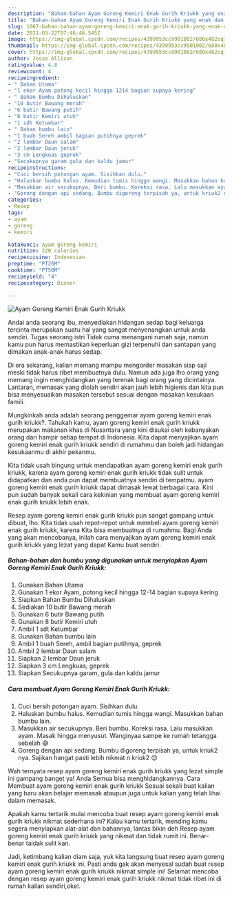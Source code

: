 ```yaml
---
description: "Bahan-bahan Ayam Goreng Kemiri Enak Gurih Kriukk yang enak dan Mudah Dibuat"
title: "Bahan-bahan Ayam Goreng Kemiri Enak Gurih Kriukk yang enak dan Mudah Dibuat"
slug: 1067-bahan-bahan-ayam-goreng-kemiri-enak-gurih-kriukk-yang-enak-dan-mudah-dibuat
date: 2021-03-22T07:46:46.545Z
image: https://img-global.cpcdn.com/recipes/4399953cc9901002/680x482cq70/ayam-goreng-kemiri-enak-gurih-kriukk-foto-resep-utama.jpg
thumbnail: https://img-global.cpcdn.com/recipes/4399953cc9901002/680x482cq70/ayam-goreng-kemiri-enak-gurih-kriukk-foto-resep-utama.jpg
cover: https://img-global.cpcdn.com/recipes/4399953cc9901002/680x482cq70/ayam-goreng-kemiri-enak-gurih-kriukk-foto-resep-utama.jpg
author: Jesse Allison
ratingvalue: 4.8
reviewcount: 4
recipeingredient:
- " Bahan Utama"
- "1 ekor Ayam potong kecil hingga 1214 bagian supaya kering"
- " Bahan Bumbu Dihaluskan"
- "10 butir Bawang merah"
- "6 butir Bawang putih"
- "8 butir Kemiri utuh"
- "1 sdt Ketumbar"
- " Bahan bumbu lain"
- "1 buah Sereh ambil bagian putihnya geprek"
- "2 lembar Daun salam"
- "2 lembar Daun jeruk"
- "3 cm Lengkuas geprek"
- "Secukupnya garam gula dan kaldu jamur"
recipeinstructions:
- "Cuci bersih potongan ayam. Sisihkan dulu."
- "Haluskan bumbu halus. Kemudian tumis hingga wangi. Masukkan bahan bumbu lain."
- "Masukkan air secukupnya. Beri bumbu. Koreksi rasa. Lalu masukkan ayam. Masak hingga menyusut. Wanginyaa sampe ke rumah tetangga sebelah 😅"
- "Goreng dengan api sedang. Bumbu digoreng terpisah ya, untuk kriuk2 nya. Sajikan hangat pasti lebih nikmat n kriuk2 😍"
categories:
- Resep
tags:
- ayam
- goreng
- kemiri

katakunci: ayam goreng kemiri 
nutrition: 220 calories
recipecuisine: Indonesian
preptime: "PT26M"
cooktime: "PT50M"
recipeyield: "4"
recipecategory: Dinner

---
```



![Ayam Goreng Kemiri Enak Gurih Kriukk](https://img-global.cpcdn.com/recipes/4399953cc9901002/680x482cq70/ayam-goreng-kemiri-enak-gurih-kriukk-foto-resep-utama.jpg)

Andai anda seorang ibu, menyediakan hidangan sedap bagi keluarga tercinta merupakan suatu hal yang sangat menyenangkan untuk anda sendiri. Tugas seorang istri Tidak cuma menangani rumah saja, namun kamu pun harus memastikan keperluan gizi terpenuhi dan santapan yang dimakan anak-anak harus sedap.

Di era  sekarang, kalian memang mampu mengorder masakan siap saji meski tidak harus ribet membuatnya dulu. Namun ada juga lho orang yang memang ingin menghidangkan yang terenak bagi orang yang dicintainya. Lantaran, memasak yang diolah sendiri akan jauh lebih higienis dan kita pun bisa menyesuaikan masakan tersebut sesuai dengan masakan kesukaan famili. 



Mungkinkah anda adalah seorang penggemar ayam goreng kemiri enak gurih kriukk?. Tahukah kamu, ayam goreng kemiri enak gurih kriukk merupakan makanan khas di Nusantara yang kini disukai oleh kebanyakan orang dari hampir setiap tempat di Indonesia. Kita dapat menyajikan ayam goreng kemiri enak gurih kriukk sendiri di rumahmu dan boleh jadi hidangan kesukaanmu di akhir pekanmu.

Kita tidak usah bingung untuk mendapatkan ayam goreng kemiri enak gurih kriukk, karena ayam goreng kemiri enak gurih kriukk tidak sulit untuk didapatkan dan anda pun dapat membuatnya sendiri di tempatmu. ayam goreng kemiri enak gurih kriukk dapat dimasak lewat berbagai cara. Kini pun sudah banyak sekali cara kekinian yang membuat ayam goreng kemiri enak gurih kriukk lebih enak.

Resep ayam goreng kemiri enak gurih kriukk pun sangat gampang untuk dibuat, lho. Kita tidak usah repot-repot untuk membeli ayam goreng kemiri enak gurih kriukk, karena Kita bisa membuatnya di rumahmu. Bagi Anda yang akan mencobanya, inilah cara menyajikan ayam goreng kemiri enak gurih kriukk yang lezat yang dapat Kamu buat sendiri.

<!--inarticleads1-->

##### Bahan-bahan dan bumbu yang digunakan untuk menyiapkan Ayam Goreng Kemiri Enak Gurih Kriukk:

1. Gunakan  Bahan Utama
1. Gunakan 1 ekor Ayam, potong kecil hingga 12-14 bagian supaya kering
1. Siapkan  Bahan Bumbu Dihaluskan
1. Sediakan 10 butir Bawang merah
1. Gunakan 6 butir Bawang putih
1. Gunakan 8 butir Kemiri utuh
1. Ambil 1 sdt Ketumbar
1. Gunakan  Bahan bumbu lain
1. Ambil 1 buah Sereh, ambil bagian putihnya, geprek
1. Ambil 2 lembar Daun salam
1. Siapkan 2 lembar Daun jeruk
1. Siapkan 3 cm Lengkuas, geprek
1. Siapkan Secukupnya garam, gula dan kaldu jamur




<!--inarticleads2-->

##### Cara membuat Ayam Goreng Kemiri Enak Gurih Kriukk:

1. Cuci bersih potongan ayam. Sisihkan dulu.
1. Haluskan bumbu halus. Kemudian tumis hingga wangi. Masukkan bahan bumbu lain.
1. Masukkan air secukupnya. Beri bumbu. Koreksi rasa. Lalu masukkan ayam. Masak hingga menyusut. Wanginyaa sampe ke rumah tetangga sebelah 😅
1. Goreng dengan api sedang. Bumbu digoreng terpisah ya, untuk kriuk2 nya. Sajikan hangat pasti lebih nikmat n kriuk2 😍




Wah ternyata resep ayam goreng kemiri enak gurih kriukk yang lezat simple ini gampang banget ya! Anda Semua bisa menghidangkannya. Cara Membuat ayam goreng kemiri enak gurih kriukk Sesuai sekali buat kalian yang baru akan belajar memasak ataupun juga untuk kalian yang telah lihai dalam memasak.

Apakah kamu tertarik mulai mencoba buat resep ayam goreng kemiri enak gurih kriukk nikmat sederhana ini? Kalau kamu tertarik, mending kamu segera menyiapkan alat-alat dan bahannya, lantas bikin deh Resep ayam goreng kemiri enak gurih kriukk yang nikmat dan tidak rumit ini. Benar-benar taidak sulit kan. 

Jadi, ketimbang kalian diam saja, yuk kita langsung buat resep ayam goreng kemiri enak gurih kriukk ini. Pasti anda gak akan menyesal sudah buat resep ayam goreng kemiri enak gurih kriukk nikmat simple ini! Selamat mencoba dengan resep ayam goreng kemiri enak gurih kriukk nikmat tidak ribet ini di rumah kalian sendiri,oke!.

